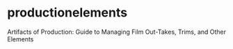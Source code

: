 # productionelements
Artifacts of Production: Guide to Managing Film Out-Takes, Trims, and Other Elements
